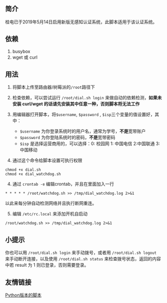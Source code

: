 ## 简介

桂电已于2019年5月14日启用新版无感知认证系统，此脚本适用于该认证系统。

## 依赖

1. busybox
2. wget 或 curl

## 用法

1. 将脚本上传至路由器/树莓派的`/root`路径下

2. 检查依赖，可以尝试运行 `/root/dial.sh login` 来做自动的依赖检测，**如果未安装 curl/wget 的话请先安装其中任意一种，否则脚本将无法工作**

2. 用编辑器打开脚本，将`$username`, `$password` , `$isp`三个变量的值设置好，其中：

   - `$username` 为你登录系统时的用户名，通常为学号，**不是**宽带账户
   - `$password` 为你登陆系统时的密码，**不是**宽带密码
   - `$isp` 是选择运营商用的，可以选择：0: 校园网   1: 中国电信   2:中国联通   3: 中国移动

3. 通过这个命令给脚本设置可执行权限

```
chmod +x dial.sh
chmod +x dial_watchdog.sh
```

4. 通过 `crontab -e` 编辑crontab，并且在里面加入一行
```
* * * * * /root/watchdog.sh >> /tmp/dial_watchdog.log 2>&1
```
以此来每分钟自动检测网络并且执行断网重连。

5. 编辑 `/etc/rc.local` 来添加开机自启动
```
/root/watchdog.sh >> /tmp/dial_watchdog.log 2>&1
```

## 小提示
你也可以用 `/root/dial.sh login` 来手动拨号，或者用 `/root/dial.sh logout` 来手动断开连接，以及使用 `/root/dial.sh status` 来检查拨号状态，返回的内容中若 result 为 1 则已登录，否则需要登录。

## 友情链接
[Python版本的脚本](https://github.com/AndPuQing/GUET-WIFI_AutoLogin)
